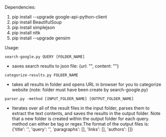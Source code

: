 Dependencies:

1. pip install --upgrade google-api-python-client
2. pip install BeautifulSoup
3. pip install simplejson
4. pip install nltk
5. pip install --upgrade gensim


Usage:
```
search-google.py QUERY [FOLDER_NAME]
```

 * saves search results to json file: {url: "", content: ""}
```
categorize-results.py FOLDER_NAME
```
* takes all results in folder and opens URL in browser for you to categorize website (note: folder must have been create by search-google.py)
```
parser.py -method [INPUT_FOLDER_NAME] [OUTPUT_FOLDER_NAME]
```
* Iterates over all of the result files in the input folder, parses them to extract the text contents, and saves the results in the output folder. Note that a new folder is created within the output folder for each query. method can either be tag or regex.The format of the output files is: {'title': '', 'query': '', 'paragraphs': [], 'links': [], 'authors': []}
